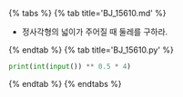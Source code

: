 {% tabs %}
{% tab title='BJ_15610.md' %}

* 정사각형의 넓이가 주어질 때 둘레를 구하라.

{% endtab %}
{% tab title='BJ_15610.py' %}

```py
print(int(input()) ** 0.5 * 4)
```

{% endtab %}
{% endtabs %}
